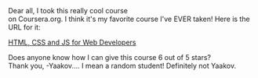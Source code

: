 <html>
<div>Dear all,
<span>I took this really cool course
</span></div>
on Coursera.org. I think it's
my favorite course I've EVER taken!
Here is the URL for it:

<a href="...">HTML, CSS and JS for Web Developers</a>
<div>
Does anyone know how I can give this course 6
out of 5 stars?
</div>
<div>
Thank you,
-Yaakov.... I mean a random student! Definitely not Yaakov.
</div>
</html>
